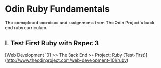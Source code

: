 # Odin Ruby Fundamentals

The comepleted exercises and assignments from The Odin Project's back-end ruby curriculum.

## I. Test First Ruby with Rspec 3

[Web Development 101 >> The Back End >> Project: Ruby (Test-First)] (http://www.theodinproject.com/web-development-101/ruby)
